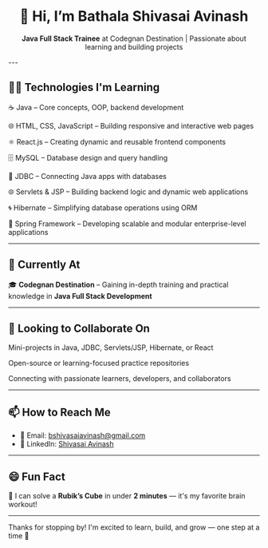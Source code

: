 <h1 align="center">👋 Hi, I’m Bathala Shivasai Avinash</h1>

<p align="center">
  <strong>Java Full Stack Trainee</strong> at Codegnan Destination | Passionate about learning and building projects
</p>
---

## 👨‍💻 Technologies I'm Learning

☕ Java – Core concepts, OOP, backend development

🌐 HTML, CSS, JavaScript – Building responsive and interactive web pages

⚛️ React.js – Creating dynamic and reusable frontend components

🗄️ MySQL – Database design and query handling

🔌 JDBC – Connecting Java apps with databases

🌐 Servlets & JSP – Building backend logic and dynamic web applications

🌀 Hibernate – Simplifying database operations using ORM

🌱 Spring Framework – Developing scalable and modular enterprise-level applications


---

## 🌱 Currently At

🎓 **Codegnan Destination** – Gaining in-depth training and practical knowledge in **Java Full Stack Development**

---

## 💞️ Looking to Collaborate On
Mini-projects in Java, JDBC, Servlets/JSP, Hibernate, or React

Open-source or learning-focused practice repositories

Connecting with passionate learners, developers, and collaborators


---

## 📫 How to Reach Me

- 📧 Email: [bshivasaiavinash@gmail.com](mailto:bshivasaiavinash@gmail.com)  
- 🔗 LinkedIn: [Shivasai Avinash](https://www.linkedin.com/in/shivasai-avinash-bathala-b6bb88316/)

---

## 😄 Fun Fact

🧩 I can solve a **Rubik’s Cube** in under **2 minutes** — it's my favorite brain workout!

---

Thanks for stopping by! I'm excited to learn, build, and grow — one step at a time 🚀
